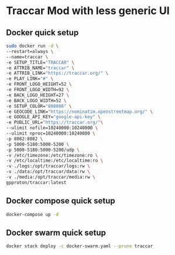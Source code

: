 # Traccar Mod with less generic UI

## Docker quick setup

```bash
sudo docker run -d \
--restart=always \
--name=traccar \
-e SETUP_TITLE="TRACCAR" \
-e ATTRIB_NAME="traccar" \
-e ATTRIB_LINK="https://traccar.org/" \
-e PLAY_LINK="#" \
-e FRONT_LOGO_HEIGHT=52 \
-e FRONT_LOGO_WIDTH=92 \
-e BACK_LOGO_HEIGHT=27 \
-e BACK_LOGO_WIDTH=52 \
-e SETUP_COLOR="808080" \
-e GEOCODE_LINK="https://nominatim.openstreetmap.org/" \
-e GOOGLE_API_KEY="google-api-key" \
-e PUBLIC_URL="https://traccar.org/"\
--ulimit nofile=10240000:10240000 \
--ulimit nproc=10240000:10240000 \
-p 8082:8082 \
-p 5000-5180:5000-5200 \
-p 5000-5180:5000-5200/udp \
-v /etc/timezone:/etc/timezone:ro \
-v /etc/localtime:/etc/localtime:ro \
-v ./logs:/opt/traccar/logs:rw \
-v ./data:/opt/traccar/data:rw \
-v ./media:/opt/traccar/media:rw \
gpproton/traccar:latest
```

## Docker compose quick setup

```bash
docker-compose up -d
```

## Docker swarm quick setup

```bash
docker stack deploy -c docker-swarm.yaml --prune traccar
```
